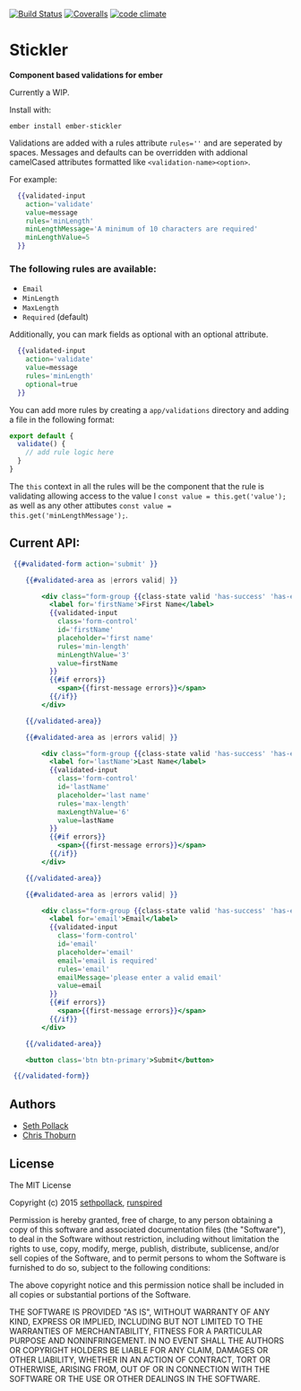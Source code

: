 [![Build Status](https://img.shields.io/travis/sethpollack/ember-stickler.svg?style=flat-square)](https://travis-ci.org/sethpollack/ember-stickler)
[![Coveralls](https://img.shields.io/coveralls/sethpollack/ember-stickler.svg?style=flat-square)](https://coveralls.io/r/sethpollack/ember-stickler)
[![code climate](https://img.shields.io/codeclimate/github/sethpollack/ember-stickler.svg?style=flat-square)](https://codeclimate.com/github/sethpollack/ember-stickler)

# Stickler

**Component based validations for ember**

Currently a WIP.

Install with:

```
ember install ember-stickler
```

Validations are added with a rules attribute `rules=''` and are seperated by spaces.
Messages and defaults can be overridden with addional camelCased attributes formatted 
like `<validation-name><option>`.

For example:

```hbs
  {{validated-input
    action='validate'
    value=message
    rules='minLength'
    minLengthMessage='A minimum of 10 characters are required'
    minLengthValue=5
  }}

```

### The following rules are available:

* `Email`
* `MinLength`
* `MaxLength`
* `Required` (default)

Additionally, you can mark fields as optional with an optional attribute.

```hbs
  {{validated-input
    action='validate'
    value=message
    rules='minLength'
    optional=true
  }}

```

You can add more rules by creating a `app/validations` directory and adding a 
file in the following format:

```javascript
export default {
  validate() {
    // add rule logic here
  }
}
```

The `this` context in all the rules will be the component that the 
rule is validating allowing access to the value l `const value = this.get('value');` as well 
as any other attibutes `const value = this.get('minLengthMessage');`.


## Current API:

```hbs
 {{#validated-form action='submit' }}

    {{#validated-area as |errors valid| }}

        <div class="form-group {{class-state valid 'has-success' 'has-error'}}">
          <label for='firstName'>First Name</label>
          {{validated-input
            class='form-control'
            id='firstName'
            placeholder='first name'
            rules='min-length'
            minLengthValue='3'
            value=firstName
          }}
          {{#if errors}}
            <span>{{first-message errors}}</span>
          {{/if}}
        </div>

    {{/validated-area}}

    {{#validated-area as |errors valid| }}

        <div class="form-group {{class-state valid 'has-success' 'has-error'}}">
          <label for='lastName'>Last Name</label>
          {{validated-input
            class='form-control'
            id='lastName'
            placeholder='last name'
            rules='max-length'
            maxLengthValue='6'
            value=lastName
          }}
          {{#if errors}}
            <span>{{first-message errors}}</span>
          {{/if}}
        </div>

    {{/validated-area}}

    {{#validated-area as |errors valid| }}

        <div class="form-group {{class-state valid 'has-success' 'has-error'}}">
          <label for='email'>Email</label>
          {{validated-input
            class='form-control'
            id='email'
            placeholder='email'
            email='email is required'
            rules='email'
            emailMessage='please enter a valid email'
            value=email
          }}
          {{#if errors}}
            <span>{{first-message errors}}</span>
          {{/if}}
        </div>

    {{/validated-area}}

    <button class='btn btn-primary'>Submit</button>

 {{/validated-form}}

```

## Authors
* [Seth Pollack](https://github.com/sethpollack)
* [Chris Thoburn](https://github.com/runspired)

## License

The MIT License

Copyright (c) 2015 [sethpollack](https://github.com/sethpollack), [runspired](https://github.com/runspired)

Permission is hereby granted, free of charge, to any person obtaining a copy of this software and associated documentation files (the "Software"), to deal in the Software without restriction, including without limitation the rights to use, copy, modify, merge, publish, distribute, sublicense, and/or sell copies of the Software, and to permit persons to whom the Software is furnished to do so, subject to the following conditions:

The above copyright notice and this permission notice shall be included in all copies or substantial portions of the Software.

THE SOFTWARE IS PROVIDED "AS IS", WITHOUT WARRANTY OF ANY KIND, EXPRESS OR IMPLIED, INCLUDING BUT NOT LIMITED TO THE WARRANTIES OF MERCHANTABILITY, FITNESS FOR A PARTICULAR PURPOSE AND NONINFRINGEMENT. IN NO EVENT SHALL THE AUTHORS OR COPYRIGHT HOLDERS BE LIABLE FOR ANY CLAIM, DAMAGES OR OTHER LIABILITY, WHETHER IN AN ACTION OF CONTRACT, TORT OR OTHERWISE, ARISING FROM, OUT OF OR IN CONNECTION WITH THE SOFTWARE OR THE USE OR OTHER DEALINGS IN THE SOFTWARE.